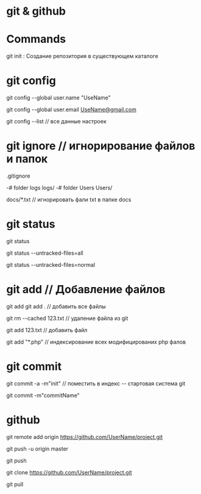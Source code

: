 # git & github
# Commands
git init : Создание репозитория в существующем каталоге

# git config

git config --global user.name "UseName"

git config --global user.email UseName@gmail.com

git config --list // все данные настроек

# git ignore // игнорирование файлов и папок

.gitignore

 -# folder logs
logs/
 -# folder Users
Users/

docs/*.txt // игнорировать фали txt в папке docs

# git status

git status

git status --untracked-files=all

git status --untracked-files=normal

# git add // Добавление файлов

git add
git add . // добавить все файлы

git rm --cached 123.txt // удаление файла из git

git add 123.txt // добавить файл

git add "*.php" // индексирование всех модифицированих php фалов

# git commit

git commit -a -m"init" // поместить в индекс -- стартовая система git

git commit -m"commitName"

# github

git remote add origin https://github.com/UserName/project.git

git push -u origin master

git push

git clone https://github.com/UserName/project.git

git pull
